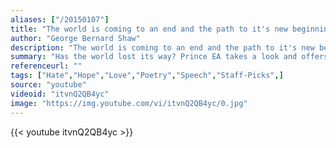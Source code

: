 ```yaml
---
aliases: ["/20150107"]
title: "The world is coming to an end and the path to it's new beginning starts within you."
author: "George Bernard Shaw"
description: "The world is coming to an end and the path to it's new beginning starts within you. - George Bernard Shaw quotes from GetInspired365.com"
summary: "Has the world lost its way? Prince EA takes a look and offers us some real hope for the future, but we all need to take action, now."
referenceurl: ""
tags: ["Hate","Hope","Love","Poetry","Speech","Staff-Picks",]
source: "youtube"
videoid: "itvnQ2QB4yc"
image: "https://img.youtube.com/vi/itvnQ2QB4yc/0.jpg"
---
```


{{< youtube itvnQ2QB4yc >}}
